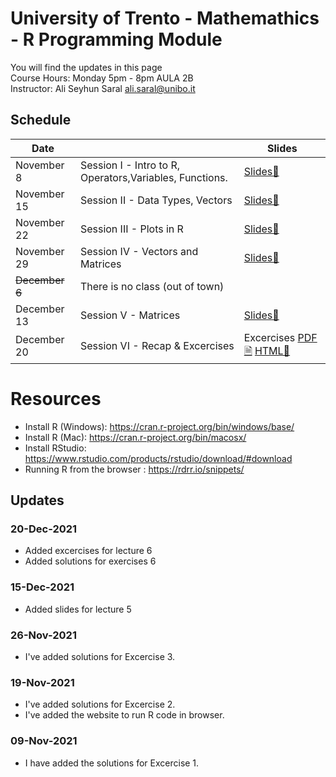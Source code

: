 # University of Trento - Mathemathics - R Programming Module
You will find the updates in this page  
Course Hours: Monday 5pm - 8pm  AULA 2B  
Instructor: Ali Seyhun Saral <ali.saral@unibo.it>
## Schedule
| Date      |                                                          | Slides |
|-----------|----------------------------------------------------------|--|
| November 8     | Session I - Intro to R, Operators,Variables, Functions. | [Slides🔗](https://www.saral.it/trentomathr/slides/slides1.html#1)   |
| November 15    | Session II - Data Types, Vectors | [Slides🔗](https://www.saral.it/trentomathr/slides/slides2.html#1)                                                         |
| November 22    | Session III - Plots in R | [Slides🔗](https://www.saral.it/trentomathr/slides/slides3.html#1) |
| November 29    | Session IV  -  Vectors and Matrices |  [Slides🔗](https://www.saral.it/trentomathr/slides/slides4.html#1) |
| ~~December 6~~  | There is no class (out of town)  | |
| December 13 | Session V - Matrices  | [Slides🔗](https://www.saral.it/trentomathr/slides/slides5.html#1) |
| December 20 | Session VI - Recap & Excercises | Excercises [PDF🗎](https://www.saral.it/trentomathr/excercise_sheet6.pdf) [HTML🔗](https://www.saral.it/trentomathr/excercise_sheet6.html)|



# Resources
* Install R (Windows): https://cran.r-project.org/bin/windows/base/
* Install R (Mac): https://cran.r-project.org/bin/macosx/
* Install RStudio: https://www.rstudio.com/products/rstudio/download/#download
* Running R from the browser : https://rdrr.io/snippets/

## Updates
### 20-Dec-2021
- Added excercises for lecture 6
- Added solutions for exercises 6

### 15-Dec-2021
- Added slides for lecture 5

### 26-Nov-2021
- I've added solutions for Excercise 3.

### 19-Nov-2021
- I've added solutions for Excercise 2.
- I've added the website to run R code in browser. 

### 09-Nov-2021
- I have added the solutions for Excercise 1. 
